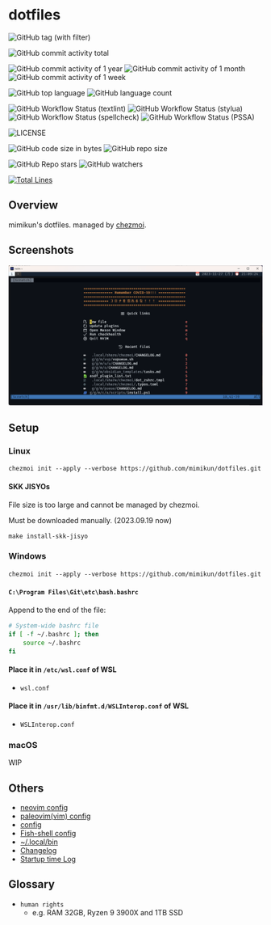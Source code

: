 # dotfiles

![GitHub tag (with filter)](https://img.shields.io/github/v/tag/mimikun/dotfiles)

![GitHub commit activity total](https://img.shields.io/github/commit-activity/t/mimikun/dotfiles)

![GitHub commit activity of 1 year](https://img.shields.io/github/commit-activity/y/mimikun/dotfiles)
![GitHub commit activity of 1 month](https://img.shields.io/github/commit-activity/m/mimikun/dotfiles)
![GitHub commit activity of 1 week](https://img.shields.io/github/commit-activity/w/mimikun/dotfiles)

![GitHub top language](https://img.shields.io/github/languages/top/mimikun/dotfiles)
![GitHub language count](https://img.shields.io/github/languages/count/mimikun/dotfiles)

![GitHub Workflow Status (textlint)](https://img.shields.io/github/actions/workflow/status/mimikun/dotfiles/textlint.yml?label=textlint)
![GitHub Workflow Status (stylua)](https://img.shields.io/github/actions/workflow/status/mimikun/dotfiles/stylua-lint.yml?label=stylua)
![GitHub Workflow Status (spellcheck)](https://img.shields.io/github/actions/workflow/status/mimikun/dotfiles/spell-check.yml?label=SpellCheck)
![GitHub Workflow Status (PSSA)](https://img.shields.io/github/actions/workflow/status/mimikun/dotfiles/script-analyze.yml?label=PSSA)

![LICENSE](https://img.shields.io/github/license/mimikun/dotfiles)

![GitHub code size in bytes](https://img.shields.io/github/languages/code-size/mimikun/dotfiles)
![GitHub repo size](https://img.shields.io/github/repo-size/mimikun/dotfiles)

![GitHub Repo stars](https://img.shields.io/github/stars/mimikun/dotfiles)
![GitHub watchers](https://img.shields.io/github/watchers/mimikun/dotfiles)

[![Total Lines](https://tokei.rs/b1/github/mimikun/dotfiles)](https://github.com/mimikun/dotfiles)

## Overview

mimikun's dotfiles.
managed by [chezmoi](https://www.chezmoi.io/).

## Screenshots

![my neovim dashboard](images/neovim-dashboard.png)

## Setup

### Linux

```shell
chezmoi init --apply --verbose https://github.com/mimikun/dotfiles.git
```

#### SKK JISYOs

File size is too large and cannot be managed by chezmoi.

Must be downloaded manually. (2023.09.19 now)

```shell
make install-skk-jisyo
```

### Windows

```shell
chezmoi init --apply --verbose https://github.com/mimikun/dotfiles.git
```

#### `C:\Program Files\Git\etc\bash.bashrc`

Append to the end of the file:

```bash
# System-wide bashrc file
if [ -f ~/.bashrc ]; then
    source ~/.bashrc
fi
```

#### Place it in `/etc/wsl.conf` of WSL

- `wsl.conf`

#### Place it in `/usr/lib/binfmt.d/WSLInterop.conf` of WSL

- `WSLInterop.conf`

### macOS

WIP

## Others

- [neovim config](dot_config/nvim/README.md)
- [paleovim(vim) config](dot_vim/README.md)
- [config](dot_config/README.md)
- [Fish-shell config](dot_config/fish/README.md)
- [~/.local/bin](private_dot_local/bin/README.md)
- [Changelog](CHANGELOG.md)
- [Startup time Log](STARTUPTIME.md)

## Glossary

- `human rights`
    - e.g. RAM 32GB, Ryzen 9 3900X and 1TB SSD
